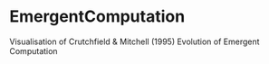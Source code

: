 # EmergentComputation
Visualisation of Crutchfield &amp; Mitchell (1995) Evolution of Emergent Computation
